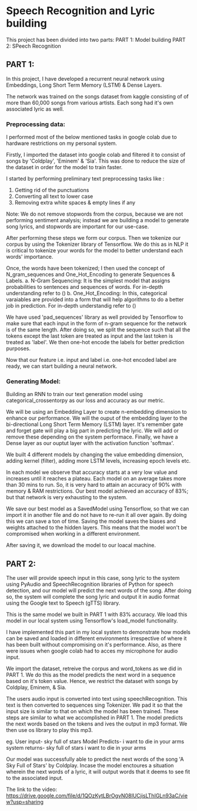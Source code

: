 # Speech Recognition and Lyric building

This project has been divided into two parts:
PART 1: Model building
PART 2: SPeech Recognition

## PART 1:
In this project, I have developed a recurrent neural network 
using Embeddings, Long Short Term Memory (LSTM) & Dense Layers.

The network was trained on the songs dataset from kaggle consisting of
of more than 60,000 songs from various artists. Each song had it's own 
associated lyric as well.

### Preprocessing data:
I performed most of the below mentioned tasks in google colab 
due to hardware restrictions on my personal system.

Firstly, I imported the dataset into google colab and filtered it
to consist of songs by 'Coldplay', 'Eminem' & 'Sia'. This was 
done to reduce the size of the dataset in order for the model to 
train faster.

I started by performing preliminary text preprocessing tasks
like :
1. Getting rid of the punctuations
3. Converting all text to lower case
2. Removing extra white spaces & empty lines if any

Note: We do not remove stopwords from the corpus, because we 
are not performing sentiment analysis; instead we are building 
a model to generate song lyrics, and stopwords are important 
for our use-case.

After performing these steps we form our corpus.
Then we tokenize our corpus by using the Tokenizer library 
of Tensorflow. We do this as in NLP it is critical to tokenize
your words for the model to better understand each words' importance.

Once, the words have been tokenized; I then used the concept of
N_gram_sequences and One_Hot_Encoding to generate Sequences & 
Labels.
	a. N-Gram Sequencing:
		It is the simplest model that assigns probabilities to 
		sentences and sequences of words.
		For in-depth understanding refer to ()
	b. One_Hot_Encoding:
		In this, categorical varaiables are provided into a form
		that will help algorithms to do a better job in prediction.
		For in-depth understandig refer to ()

We have used 'pad_sequences' library as well provided by
Tensorflow to make sure that each input in the form of n-gram sequence
for the network is of the same length. After doing so, we split
the sequence such that all the tokens except the last token are
treated as input and the last token is treated as 'label'. We
then one-hot encode the labels for better prediction purposes.

Now that our feature i.e. input and label i.e. one-hot encoded label
are ready, we can start building a neural network.

### Generating Model:
Building an RNN to train our text generation model using 
categorical_crossentorpy as our loss and accuracy as our 
metric.

We will be using an Embedding Layer to create n-embedding dimension 
to enhance our performance. We will the ouput of the embedding layer to 
the bi-directional Long Short Term Memory (LSTM) layer. It's remember 
gate and forget gate will play a big part in predicting the lyric. 
We will add or remove these depending on the system performace. 
Finally, we have a Dense layer as our ouptut layer with the activation 
function 'softmax'.

We built 4 different models by changing the value embedding dimension, adding
kernel (filter), adding more LSTM levels, increasing epoch levels etc.

In each model we observe that accuracy starts at a very low value and 
increases until it reaches a plateau. Each model on an average takes more 
than 30 mins to run. So, it is very hard to attain an accuracy of 90% with
memory & RAM restrictions. Our best model achieved an accuracy of 83%; but that
network is very exhausting to the system.

We save our best model as a SavedModel using Tensorflow, so that we can 
import it in another file and do not have to re-run it all over again.
By doing this we can save a ton of time. Saving the model saves the biases 
and weights attached to the hidden layers. This means that the model won't 
be compromised when working in a different environment.

After saving it, we download the model to our loacal machine.

## PART 2:
The user will provide speech input in this case, song lyric
to the system using PyAudio and SpeechRecognition libraries of Python 
for speech detection, and our model will predict the next words of the 
song.
After doing so, the system will complete the song lyric and output it 
in audio format using the Google text to Speech (gTTS) library.
 
This is the same model we built in PART 1 with 83% accuracy.
We load this model in our local system using Tensorflow's load_model
functionality.
 
I have implemented this part in my local system to demonstrate how models 
can be saved and loaded in different environments irrespective of where it 
has been built without compromising on it's performance. Also, as there 
were issues when google colab had to acces my microphone for audio input.
 
We import the dataset, retreive the corpus and word_tokens as we did
in PART 1. We do this as the model predicts the next word in a sequence based
on it's token value. Hence, we restrict the dataset with songs by Coldplay,
Eminem, & Sia.
 
The users audio input is converted into text using speechRecognition.
This text is then converted to sequences sing Tokenizer.
We pad it so that the input size is similar to that on which the model has 
been trained.
These steps are similar to what we accomplished in PART 1.
The model predicts the next words based on the tokens and ives the output 
in mp3 format. We then use os library to play this mp3.
 
eg. User input- sky full of stars
Model Predicts- i want to die in your arms
system returns- sky full of stars i want to die in your arms
 
Our model was successfully able to predict the next words of the song
'A Sky Full of Stars' by Coldplay. Incase the model enctoures a situation 
wherein the next words of a lyric, it will output words that it deems to 
see fit to the associated input.

The link to the video:
https://drive.google.com/file/d/1QOzKytLBrOgvN08IUCjisLThIGLn93aC/view?usp=sharing
